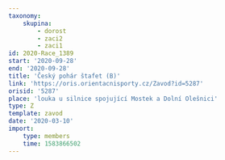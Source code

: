 ```yaml
---
taxonomy:
    skupina:
        - dorost
        - zaci2
        - zaci1
id: 2020-Race_1389
start: '2020-09-28'
end: '2020-09-28'
title: 'Český pohár štafet (B)'
link: 'https://oris.orientacnisporty.cz/Zavod?id=5287'
orisid: '5287'
place: 'louka u silnice spojující Mostek a Dolní Olešnici'
type: Z
template: zavod
date: '2020-03-10'
import:
    type: members
    time: 1583866502
---
```

